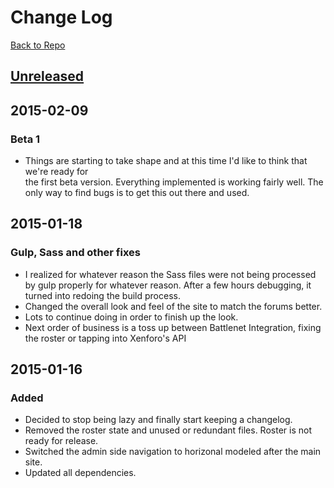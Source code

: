 # Change Log

[Back to Repo](https://github.com/strues/TopShelf)
## [Unreleased][unreleased]

## 2015-02-09
### Beta 1
- Things are starting to take shape and at this time I'd like to think that we're ready for  
the first beta version. Everything implemented is working fairly well. The only way to find bugs
is to get this out there and used.

## 2015-01-18
### Gulp, Sass and other fixes
- I realized for whatever reason the Sass files were not being processed by gulp properly for
 whatever reason. After a few hours debugging, it turned into redoing the build process.
- Changed the overall look and feel of the site to match the forums better.
- Lots to continue doing in order to finish up the look.
- Next order of business is a toss up between Battlenet Integration, fixing the roster or tapping into
    Xenforo's API

## 2015-01-16
### Added
- Decided to stop being lazy and finally start keeping a changelog.
- Removed the roster state and unused or redundant files. Roster is not ready for release.
- Switched the admin side navigation to horizonal modeled after the main site.
- Updated all dependencies.

[unreleased]: https://github.com/strues/TopShelf...HEAD
